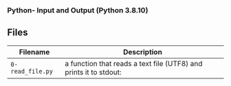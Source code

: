 ### 
### Python- Input and Output (Python 3.8.10)
###

## Files
| Filename | Description |
| -------- | ----------- |
| `0-read_file.py` | a function that reads a text file (UTF8) and prints it to stdout: |

